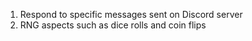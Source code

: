 1. Respond to specific messages sent on Discord server
2. RNG aspects such as dice rolls and coin flips
